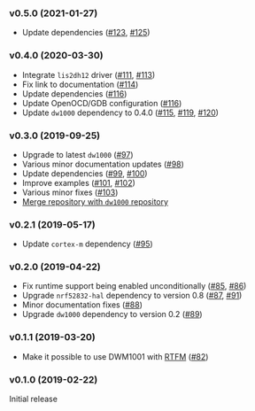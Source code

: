 ### v0.5.0 (2021-01-27)

- Update dependencies ([#123], [#125])

[#123]: https://github.com/braun-embedded/rust-dw1000/pull/123
[#125]: https://github.com/braun-embedded/rust-dw1000/pull/125


<a name="v0.4.0"></a>
### v0.4.0 (2020-03-30)

- Integrate `lis2dh12` driver ([#111], [#113])
- Fix link to documentation ([#114])
- Update dependencies ([#116])
- Update OpenOCD/GDB configuration ([#116])
- Update `dw1000` dependency to 0.4.0 ([#115], [#119], [#120])

[#111]: https://github.com/braun-embedded/rust-dw1000/pull/111
[#113]: https://github.com/braun-embedded/rust-dw1000/pull/113
[#114]: https://github.com/braun-embedded/rust-dw1000/pull/114
[#115]: https://github.com/braun-embedded/rust-dw1000/pull/115
[#116]: https://github.com/braun-embedded/rust-dw1000/pull/116
[#119]: https://github.com/braun-embedded/rust-dw1000/pull/119
[#120]: https://github.com/braun-embedded/rust-dw1000/pull/120

<a name="v0.3.0"></a>
### v0.3.0 (2019-09-25)

- Upgrade to latest `dw1000` ([#97])
- Various minor documentation updates ([#98])
- Update dependencies ([#99], [#100])
- Improve examples ([#101], [#102])
- Various minor fixes ([#103])
- [Merge repository with `dw1000` repository](https://github.com/braun-embedded/rust-dw1000/pull/102)

[#97]: https://github.com/braun-embedded/rust-dwm1001/pull/97
[#98]: https://github.com/braun-embedded/rust-dwm1001/pull/98
[#99]: https://github.com/braun-embedded/rust-dwm1001/pull/99
[#100]: https://github.com/braun-embedded/rust-dwm1001/pull/100
[#101]: https://github.com/braun-embedded/rust-dwm1001/pull/101
[#102]: https://github.com/braun-embedded/rust-dwm1001/pull/102
[#103]: https://github.com/braun-embedded/rust-dwm1001/pull/103


<a name="v0.2.1"></a>
### v0.2.1 (2019-05-17)

- Update `cortex-m` dependency ([#95])

[#95]: https://github.com/braun-robotics/rust-dwm1001/pull/95


<a name="v0.2.0"></a>
### v0.2.0 (2019-04-22)

- Fix runtime support being enabled unconditionally ([#85], [#86])
- Upgrade `nrf52832-hal` dependency to version 0.8 ([#87], [#91])
- Minor documentation fixes ([#88])
- Upgrade `dw1000` dependency to version 0.2 ([#89])

[#85]: https://github.com/braun-robotics/rust-dwm1001/pull/85
[#86]: https://github.com/braun-robotics/rust-dwm1001/pull/86
[#87]: https://github.com/braun-robotics/rust-dwm1001/pull/87
[#91]: https://github.com/braun-robotics/rust-dwm1001/pull/91
[#88]: https://github.com/braun-robotics/rust-dwm1001/pull/88
[#89]: https://github.com/braun-robotics/rust-dwm1001/pull/89


<a name="v0.1.1"></a>
### v0.1.1 (2019-03-20)

- Make it possible to use DWM1001 with [RTFM](https://crates.io/crates/cortex-m-rtfm) ([#82](https://github.com/braun-robotics/rust-dwm1001/pull/82))


<a name="v0.1.0"></a>
### v0.1.0 (2019-02-22)

Initial release
